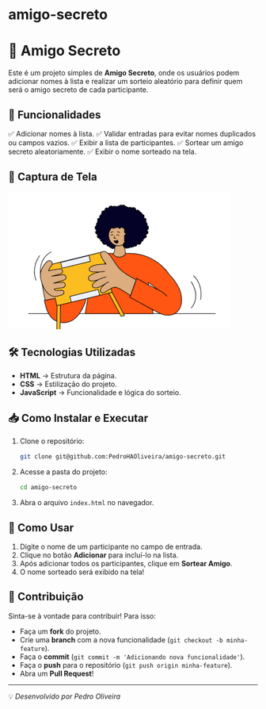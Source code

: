 # amigo-secreto
# 🎁 Amigo Secreto

Este é um projeto simples de **Amigo Secreto**, onde os usuários podem adicionar nomes à lista e realizar um sorteio aleatório para definir quem será o amigo secreto de cada participante.

## 🚀 Funcionalidades

✅ Adicionar nomes à lista.
✅ Validar entradas para evitar nomes duplicados ou campos vazios.
✅ Exibir a lista de participantes.
✅ Sortear um amigo secreto aleatoriamente.
✅ Exibir o nome sorteado na tela.

## 📸 Captura de Tela

![Captura de Tela](assets/amigo-secreto.png)

## 🛠️ Tecnologias Utilizadas

- **HTML** → Estrutura da página.
- **CSS** → Estilização do projeto.
- **JavaScript** → Funcionalidade e lógica do sorteio.

## 📥 Como Instalar e Executar

1. Clone o repositório:
   ```sh
   git clone git@github.com:PedroHAOliveira/amigo-secreto.git
   ```

2. Acesse a pasta do projeto:
   ```sh
   cd amigo-secreto
   ```

3. Abra o arquivo `index.html` no navegador.

## 📌 Como Usar

1. Digite o nome de um participante no campo de entrada.
2. Clique no botão **Adicionar** para incluí-lo na lista.
3. Após adicionar todos os participantes, clique em **Sortear Amigo**.
4. O nome sorteado será exibido na tela!

## 🤝 Contribuição

Sinta-se à vontade para contribuir! Para isso:
- Faça um **fork** do projeto.
- Crie uma **branch** com a nova funcionalidade (`git checkout -b minha-feature`).
- Faça o **commit** (`git commit -m 'Adicionando nova funcionalidade'`).
- Faça o **push** para o repositório (`git push origin minha-feature`).
- Abra um **Pull Request**!


---

💡 _Desenvolvido por Pedro Oliveira_

